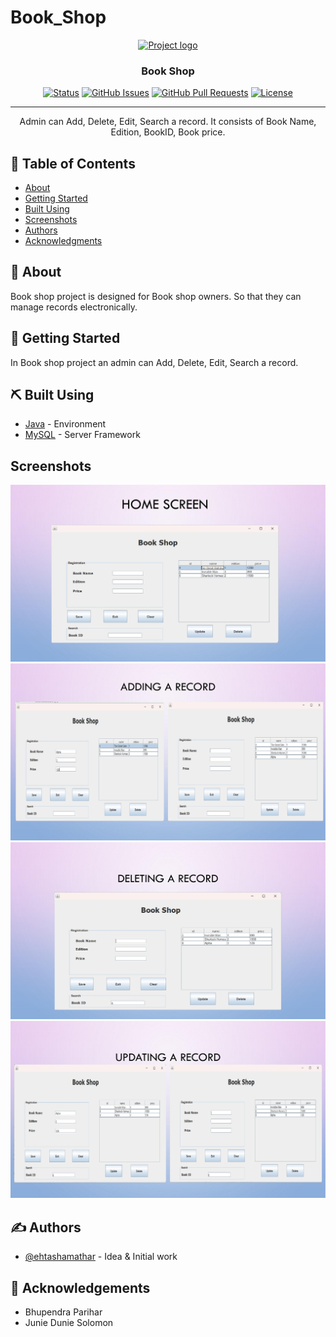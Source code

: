 # Book_Shop

<p align="center">
  <a href="" rel="noopener">
 <img width=200px height=200px src="https://img.freepik.com/free-vector/hand-drawn-flat-design-bookstore-logo_23-2149350212.jpg?w=740&t=st=1682493380~exp=1682493980~hmac=3bf877c2cde88e0951e5c7fdebeb7401f9ea189ece05d59f9a063eb0a2e1a0fa" alt="Project logo"></a>
</p>

<h3 align="center">Book Shop</h3>

<div align="center">

  [![Status](https://img.shields.io/badge/status-active-success.svg)]() 
  [![GitHub Issues](https://img.shields.io/github/issues/kylelobo/The-Documentation-Compendium.svg)](https://github.com/kylelobo/The-Documentation-Compendium/issues)
  [![GitHub Pull Requests](https://img.shields.io/github/issues-pr/kylelobo/The-Documentation-Compendium.svg)](https://github.com/kylelobo/The-Documentation-Compendium/pulls)
  [![License](https://img.shields.io/badge/license-MIT-blue.svg)](/LICENSE)

</div>

---

<p align="center"> Admin can Add, Delete, Edit, Search a record. It consists of Book Name, Edition, BookID, Book price.
    <br> 
</p>

## 📝 Table of Contents
- [About](#about)
- [Getting Started](#getting_started)
- [Built Using](#built_using)
- [Screenshots](#screenshots)
- [Authors](#authors)
- [Acknowledgments](#acknowledgement)

## 🧐 About <a name = "about"></a>
Book shop project is designed for Book shop owners. So that they can manage records electronically.

## 🏁 Getting Started <a name = "getting_started"></a>
In Book shop project an admin can Add, Delete, Edit, Search a record.



## ⛏️ Built Using <a name = "built_using"></a>
- [Java](https://www.java.com/en/) - Environment
- [MySQL](https://www.mysql.com/) - Server Framework

## Screenshots<a name = "screenshots"></a>

<img src ="https://github.com/ehtashamathar/Book_Shop/blob/main/Screenshot/1.jpg">
<img src ="https://github.com/ehtashamathar/Book_Shop/blob/main/Screenshot/2.jpg">
<img src ="https://github.com/ehtashamathar/Book_Shop/blob/main/Screenshot/3.jpg">
<img src ="https://github.com/ehtashamathar/Book_Shop/blob/main/Screenshot/4.jpg">


## ✍️ Authors <a name = "authors"></a>
- [@ehtashamathar](https://github.com/ehtashamathar) - Idea & Initial work



## 🎉 Acknowledgements <a name = "acknowledgement"></a>
- Bhupendra Parihar
- Junie Dunie Solomon

